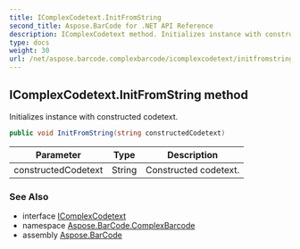 ```yaml
---
title: IComplexCodetext.InitFromString
second_title: Aspose.BarCode for .NET API Reference
description: IComplexCodetext method. Initializes instance with constructed codetext
type: docs
weight: 30
url: /net/aspose.barcode.complexbarcode/icomplexcodetext/initfromstring/
---
```

## IComplexCodetext.InitFromString method

Initializes instance with constructed codetext.

```csharp
public void InitFromString(string constructedCodetext)
```

| Parameter | Type | Description |
| --- | --- | --- |
| constructedCodetext | String | Constructed codetext. |

### See Also

* interface [IComplexCodetext](../)
* namespace [Aspose.BarCode.ComplexBarcode](../../icomplexcodetext/)
* assembly [Aspose.BarCode](../../../)


